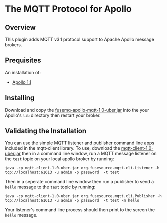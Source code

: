# The MQTT Protocol for Apollo

## Overview

This plugin adds MQTT v3.1 protocol support to Apache Apollo 
message brokers.    

## Prequisites

An installation of:

  * [Apollo 1.1](http://www.apache.org/dyn/closer.cgi?path=activemq/activemq-apollo/1.1)

## Installing

Download and copy the [fusemq-apollo-mqtt-1.0-uber.jar][release_jar] into 
the your Apollo's `lib` directory then restart your broker.

[release_jar]: http://repo.fusesource.com/nexus/content/repositories/public/org/fusesource/fuse-extra/fusemq-apollo-mqtt/1.0/fusemq-apollo-mqtt-1.0-uber.jar
[snapshot_jar]: http://repo.fusesource.com/nexus/service/local/artifact/maven/redirect?r=snapshots&g=org.fusesource.fuse-extra&a=fusemq-apollo-mqtt&v=99-master-SNAPSHOT&c=uber

## Validating the Installation

You can use the simple MQTT listener and publisher command line apps included 
in the mqtt-client library.  To use, download the 
[mqtt-client-1.0-uber.jar][client_release_jar] then in a command line 
window, run a MQTT message listener on the `test` topic on your local apollo broker
by running:

	java -cp mqtt-client-1.0-uber.jar org.fusesource.mqtt.cli.Listener -h tcp://localhost:61613 -u admin -p password  -t test

Then in a seperate command line window then run a publisher to send a `hello` message
to the `test` topic by running:

	java -cp mqtt-client-1.0-uber.jar org.fusesource.mqtt.cli.Publisher -h tcp://localhost:61613 -u admin -p password  -t test -m hello

Your listener's command line process should then print to the screen the `hello` message.

[client_release_jar]: http://repo.fusesource.com/nexus/content/repositories/public/org/fusesource/fuse-extra/fusemq-apollo-mqtt/1.0/fusemq-apollo-mqtt-1.0-uber.jar
